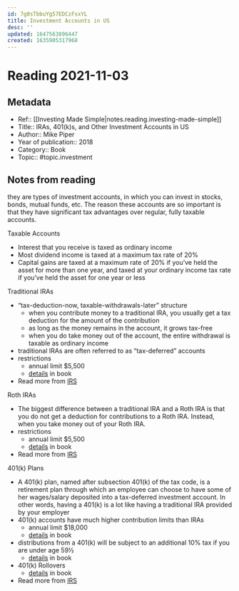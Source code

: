 ```yaml
---
id: 7g0sTbbuYg57EDCzFsxYL
title: Investment Accounts in US
desc: ''
updated: 1647563896447
created: 1635905317968
---
```

# Reading 2021-11-03

## Metadata

- Ref:: [[Investing Made Simple|notes.reading.investing-made-simple]]
- Title:: IRAs, 401(k)s, and Other Investment Accounts in US
- Author:: Mike Piper
- Year of publication:: 2018
- Category:: Book
- Topic:: #topic.investment 

## Notes from reading

they are types of investment accounts, in which you can invest in stocks, bonds, mutual funds, etc. The reason these accounts are so important is that they have significant tax advantages over regular, fully taxable accounts.

Taxable Accounts
- Interest that you receive is taxed as ordinary income
- Most dividend income is taxed at a maximum tax rate of 20%
- Capital gains are taxed at a maximum rate of 20% if you’ve held the asset for more than one year, and taxed at your ordinary income tax rate if you’ve held the asset for one year or less

Traditional IRAs
- “tax-deduction-now, taxable-withdrawals-later” structure
    - when you contribute money to a traditional IRA, you usually get a tax deduction for the amount of the contribution
    - as long as the money remains in the account, it grows tax-free
    - when you do take money out of the account, the entire withdrawal is taxable as ordinary income
- traditional IRAs are often referred to as “tax-deferred” accounts
- restrictions
    - annual limit $5,500
    - [details](https://hyp.is/_B1iYjxHEeyGZWOsvDYGdg/docdrop.org/epub/Investing-Made-Simple_-Index-Fu---Mike-Piper-l6y6s.epub/?loc=text/part0011.html) in book
- Read more from [IRS](https://www.irs.gov/retirement-plans/traditional-iras)

Roth IRAs
- The biggest difference between a traditional IRA and a Roth IRA is that you do not get a deduction for contributions to a Roth IRA. Instead, when you take money out of your Roth IRA.
- restrictions
    - annual limit $5,500
    - [details](https://hyp.is/ObflwDxIEeyPOkt_8X1wvw/docdrop.org/epub/Investing-Made-Simple_-Index-Fu---Mike-Piper-l6y6s.epub/?loc=text/part0011.html) in book
- Read more from [IRS](https://www.irs.gov/retirement-plans/roth-iras)

401(k) Plans
- A 401(k) plan, named after subsection 401(k) of the tax code, is a retirement plan through which an employee can choose to have some of her wages/salary deposited into a tax-deferred investment account. In other words, having a 401(k) is a lot like having a traditional IRA provided by your employer
- 401(k) accounts have much higher contribution limits than IRAs
    - annual limit $18,000
    - [details](https://hyp.is/hfMZADxIEeyLv7uD2ahwzQ/docdrop.org/epub/Investing-Made-Simple_-Index-Fu---Mike-Piper-l6y6s.epub/?loc=text/part0011.html) in book
- distributions from a 401(k) will be subject to an additional 10% tax if you are under age 59½
    - [details](https://hyp.is/sv9KVDxIEeyzRltAHK4GDg/docdrop.org/epub/Investing-Made-Simple_-Index-Fu---Mike-Piper-l6y6s.epub/?loc=text/part0011.html) in book
- 401(k) Rollovers
    - [details](https://hyp.is/com6hjt2Eeyp7S-0aIOjpA/docdrop.org/epub/Investing-Made-Simple_-Index-Fu---Mike-Piper-l6y6s.epub/?loc=text/part0011.html) in book
- Read more from [IRS](https://www.irs.gov/retirement-plans/401k-plans)
